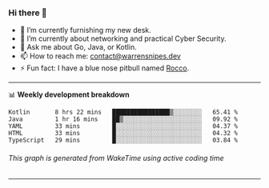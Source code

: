 ### Hi there 👋

- 🔭 I’m currently furnishing my new desk.
- 🌱 I’m currently about networking and practical Cyber Security.
- 💬 Ask me about Go, Java, or Kotlin.
- 📫 How to reach me: contact@warrensnipes.dev
- ⚡ Fun fact: I have a blue nose pitbull named [Rocco](https://i.imgur.com/iLsSCKu.jpg).

-------

📊 **Weekly development breakdown**
<!--START_SECTION:waka-->
```text
Kotlin       8 hrs 22 mins   ████████████████▒░░░░░░░░   65.41 % 
Java         1 hr 16 mins    ██▒░░░░░░░░░░░░░░░░░░░░░░   09.92 % 
YAML         33 mins         █░░░░░░░░░░░░░░░░░░░░░░░░   04.37 % 
HTML         33 mins         █░░░░░░░░░░░░░░░░░░░░░░░░   04.32 % 
TypeScript   29 mins         █░░░░░░░░░░░░░░░░░░░░░░░░   03.84 % 
```
<!--END_SECTION:waka-->
###### *This graph is generated from WakeTime using active coding time*
-------
